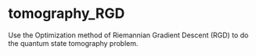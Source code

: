# tomography_RGD
Use the Optimization method of Riemannian Gradient Descent (RGD) to do the quantum state tomography problem.
